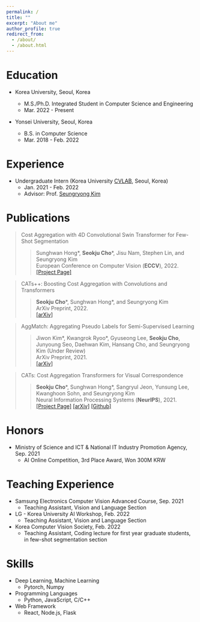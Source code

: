 ```yaml
---
permalink: /
title: ""
excerpt: "About me"
author_profile: true
redirect_from: 
  - /about/
  - /about.html
---
```


Education
======

* Korea University, Seoul, Korea
  * M.S./Ph.D. Integrated Student in Computer Science and Engineering
  * Mar. 2022 - Present

* Yonsei University, Seoul, Korea
  * B.S. in Computer Science
  * Mar. 2018 - Feb. 2022

Experience
======
* Undergraduate Intern (Korea University <a href="https://cvlab.korea.ac.kr">CVLAB</a>, Seoul, Korea)
  * Jan. 2021 - Feb. 2022
  * Advisor: Prof. <a href="https://seungryong.github.io">Seungryong Kim</a>

Publications
======

> <i style='font-style: normal;'>Cost Aggregation with 4D Convolutional Swin Transformer for Few-Shot Segmentation<br></i>
>> <i style='font-style: normal;'>Sunghwan Hong*, **Seokju Cho**\*, Jisu Nam, Stephen Lin, and Seungryong Kim<br></i>
>> <i style='font-style: normal;'>European Conference on Computer Vision (**ECCV**), 2022.<br></i>
>> <i style='font-style: normal;'><a href="https://seokju-cho.github.io/VAT/">[Project Page]</a> 
<!-- <a href="https://arxiv.org/abs/2112.11685">[arXiv]</a> <a href="https://github.com/Seokju-Cho/Volumetric-Aggregation-Transformer">[Github]</a> -->

> <i style='font-style: normal;'>CATs++: Boosting Cost Aggregation with Convolutions and Transformers<br></i>
>> <i style='font-style: normal;'>**Seokju Cho**\*, Sunghwan Hong*, and Seungryong Kim<br></i>
>> <i style='font-style: normal;'>ArXiv Preprint, 2022.<br></i>
>> <i style='font-style: normal;'><a href="https://arxiv.org/abs/2202.06817">[arXiv]</a>

> <i style='font-style: normal;'>AggMatch: Aggregating Pseudo Labels for Semi-Supervised Learning<br></i>
>> <i style='font-style: normal;'>Jiwon Kim\*, Kwangrok Ryoo\*, Gyuseong Lee, **Seokju Cho**, Junyoung Seo, Daehwan Kim, Hansang Cho, and Seungryong Kim (Under Review)<br></i>
>> <i style='font-style: normal;'>ArXiv Preprint, 2021.<br></i>
>> <i style='font-style: normal;'><a href="https://arxiv.org/abs/2201.10444">[arXiv]</a>

> <i style='font-style: normal;'>CATs: Cost Aggregation Transformers for Visual Correspondence</i>
>> <i style='font-style: normal;'>**Seokju Cho**\*, Sunghwan Hong*, Sangryul Jeon, Yunsung Lee, Kwanghoon Sohn, and Seungryong Kim<br></i>
>> <i style='font-style: normal;'>Neural Information Processing Systems (**NeurIPS**), 2021.<br></i>
>> <i style='font-style: normal;'><a href="https://sunghwanhong.github.io/CATs/">[Project Page]</a> <a href="https://arxiv.org/abs/2106.02520">[arXiv]</a> <a href="https://github.com/SunghwanHong/Cost-Aggregation-transformers">[Github]</a>
</i>

Honors
======
* Ministry of Science and ICT & National IT Industry Promotion Agency, Sep. 2021
  * AI Online Competition, 3rd Place Award, Won 300M KRW

Teaching Experience
======
* Samsung Electronics Computer Vision Advanced Course, Sep. 2021
  * Teaching Assistant, Vision and Language Section
* LG - Korea University AI Workshop, Feb. 2022
  * Teaching Assistant, Vision and Language Section
* Korea Computer Vision Society, Feb. 2022
  * Teaching Assistant, Coding lecture for first year graduate students, in few-shot segmentation section

Skills
======
* Deep Learning, Machine Learning
  * Pytorch, Numpy
* Programming Languages
  * Python, JavaScript, C/C++
* Web Framework
  * React, Node.js, Flask
